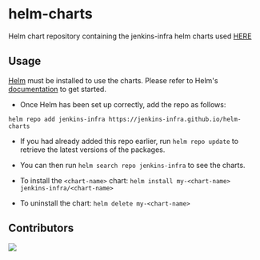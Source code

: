 # helm-charts

Helm chart repository containing the jenkins-infra helm charts used [HERE](https://github.com/jenkins-infra/kubernetes-management)

## Usage

[Helm](https://helm.sh) must be installed to use the charts.  Please refer to Helm's [documentation](https://helm.sh/docs) to get started.

- Once Helm has been set up correctly, add the repo as follows:

`helm repo add jenkins-infra https://jenkins-infra.github.io/helm-charts`

- If you had already added this repo earlier, run `helm repo update` to retrieve the latest versions of the packages.  
- You can then run `helm search repo jenkins-infra` to see the charts.

- To install the `<chart-name>` chart: `helm install my-<chart-name> jenkins-infra/<chart-name>`

- To uninstall the chart: `helm delete my-<chart-name>`


## Contributors

<a href="https://github.com/jenkins-infra/helm-charts/graphs/contributors">
  <img src="https://contrib.rocks/image?repo=jenkins-infra/helm-charts" />
</a>
